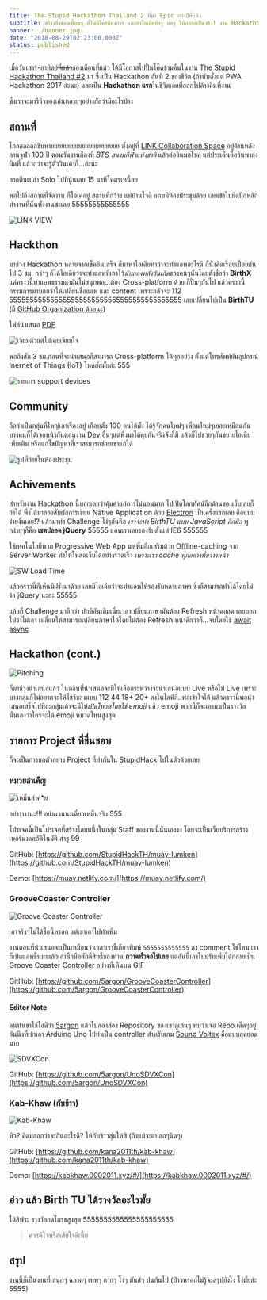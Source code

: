 ```yaml
---
title: The Stupid Hackathon Thailand 2 ที่มา Epic กว่าปีที่แล้ว
subtitle: สร้างสิ่งของเพี้ยนๆ ที่ไม่มีใครต้องการ และทำไอเดียบ้าๆ บอๆ ให้กลายเป็นจริง! งาน Hackathon แบบกี๊คๆ ที่ไม่จำกัดไอเดีย ไม่เน้นฝั่งธุรกิจ แต่เน้นความสนุกสำหรับนักพัฒนาแบบเพียวๆ!!
banner: ./banner.jpg
date: "2018-08-29T02:23:00.000Z"
status: published
---
```


เมื่อวันเสาร์-อาทิตย์~~ที่แล้ว~~ของเดือนที่แล้ว ได้มีโอกาสไปปั่นโค๊ดข้ามคืนในงาน [The Stupid Hackathon Thailand #2](https://www.facebook.com/StupidHackTH/) มา ซึ่งเป็น Hackathon อันที่ 2 ของชีวิต (ถ้านับตั้งแต่ PWA Hackathon 2017 อ่ะนะ) และเป็น **Hackathon แรก**ในชีวิตเลยที่ออกไปค้างคืนที่งาน

ซึ่งเราจะมารีวิวของเล่นหลายๆอย่างกัลว่ามีอะไรบ้าง

## สถานที่

ไกลลลลลลชิบหายยยยยยยยยยยยยยยยยยยย ตั้งอยู่ที่ [LINK Collaboration Space](https://goo.gl/maps/kkGjbHRQ8u52) อยู่ด้านหลังลานจุฬา 100 ปี ตอนวันงานก็ลงที่ *BTS สนามกีฬาแห่งชาติ* แล้วต่อวินมอไซค์ แต่ประเด็นคือวินพาลงผิดที่ แล้วกว่าจะรู้ตัววินเค้าก็...อ่ะนะ

ลากตีนเปล่า Solo ไปที่นู้นเลย 15 นาทีโคตรเหนื่อย

พอไปถึงสถานที่จัดงาน ก็โอเคอยู่ สถานที่กว้าง แม่บ้านใจดี แถมมีห้องประชุมด้วย เลยเข้าไปยึดปักหลักทำงานที่นั้นทั้งงานซะเลย 55555555555555

![LINK VIEW](./20180714_132718.jpg)

## Hackthon

มาช่วง Hackathon หลายจากเช็คอินเสร็จ ก็มาหาไอเดียทำว่าจะทำแอพอะไรดี ก็นั่งคิดเรื่อยเปื่อยกันไป 3 ชม. กว่าๆ ก็ได้ไอเดียว่าจะทำแอพที่เอาไว้*นับถองหลังวันเกิด*ของคนๆนั้นโดยตั้งชื่อว่า **BirthX** แต่คราวนี้ทำแอพธรรมดามันไม่สนุกพอ...ต้อง Cross-platform ด้วย ก็ปั่นๆกันไป แล้วคราวนี้กรรมการมาบอกว่าให้เปลี่ยนชื่อแอพ และ content เพราะกลัวจะ 112 555555555555555555555555555555555555555555 เลยเปลี่ยนไปเป็น **BirthTU** (มี [GitHub Organization ด้วยนะ](https://github.com/Birth-TU))

ไฟล์นำเสนอ [PDF](./BirthTU.pdf)

![เจียมตัวแต่ไม่เคยเจียมใจ](./1395051F-09C7-4385-8D79-AD7372684667.jpeg)

พอถึงสัก 3 ชม.ก่อนที่จะนำเสนอก็สามารถ Cross-platform ได้ทุกอย่าง ตั้งแต่โทรศัพท์ยันอุปกรณ์ Inernet of Things (IoT) โหดสัสมั้ยล่ะ 555

![รายการ support devices](./COM.jpg)

## Community

ถือว่าเป็นกลุ่มที่ใหญ่เอาเรื่องอยู่ เกือบตั้ง 100 คนได้มั้ง ได้รู้จักคนใหม่ๆ เพื่อนใหม่ๆเยอะเหมือนกัน บางคนก็ได้เจอหน้ากันตอนงาน Dev อื่นๆแต่พึ่งมาได้คุยกันจริงจังก็มี แล้วก็ไปช่วยๆกันขยายไอเดีย เพิ่มเติม หรือแก้ไขปัญหาที่เราสามารถช่วยเขาแก้ได้

![รูปที่ถ่ายในห้องประชุม](./1.jpg)

## Achivements

สำหรับงาน Hackathon นี้บอกเลยว่าคุ้มค่าแก่การไม่นอนมาก ไปเปิดโลกทัศน์อีกด้านของเว็บเลยก็ว่าได้ พึ่งได้มาลองสัมผัสการเขียน Native Application ด้วย [Electron](https://electronjs.org) เป็นครั้งแรกเลย คือแบบ ง่ายงั้นเลย!? แล้วมาทำ Challenge โง่ๆกันคือ *เราจะทำ BirthTU แบบ JavaScript ถึกมือ* พูกง่ายๆก็คือ **เขตปลอด jQuery** 55555 แอพเราเลยรองรับตั้งแต่ IE6 555555

ใช้เทคโนโลยีพวก Progressive Web App มาเพิ่มอีกเสริมด้วย Offline-caching จาก Server Worker ทำให้โหลดเว็บได้อย่างรวดเร็ว *เพราะเรา cache ทุกอย่างที่ขวางหน้า*

![SW Load Time](./SW.jpg)

แล้วคราวนี้ก็เห็นมีฝรั่งมาด้วย เลยมีไอเดียว่าจะทำแอพให้รองรับหลายภาษา ซึ่งก็สามารถทำได้โดยไม่ง้อ jQuery นะฮะ 55555

แล้วก็ Challenge มาอีกว่า ปกติอันเดิมเนี่ยเวลาเปลี่ยนภาษามันต้อง Refresh หน้าตลอด เลยบอกไปว่าไม่เอา เปลี่ยนให้สามารถเปลี่ยนภาษาได้โดยไม่ต้อง Refresh หน้าดีกว่าก็...จบโดยใช้ [await async](https://developer.mozilla.org/en-US/docs/Web/JavaScript/Reference/Statements/async_function)

## Hackathon (cont.)

![Pitching](./pitching.jpg)

ก็มาช่วงนำเสนอแล้ว ในตอนที่นำเสนอจะมีให้เลือกระหว่างจะนำเสนอแบบ Live หรือไม่ Live เพราะบางกลุ่มก็ไม่อยากจะให้โชว์ของแบบ 112 44 18+ 20+ ลงในไลฟ์ก็..พอเข้าใจได้ แล้วคราวนี้พอนำเสนอเสร็จไปทีละกลุ่มเค้าจะมีให้*เปิดโหวตโดยใช้ emoji* แล้ว emoji พวกนี้ก็จะเอามาเป็นรางวัลนั่นเองว่าใครจะได้ emoji หมวดไหนสูงสุด

## รายการ Project ที่ชื่นชอบ

ก็จะเป็นการยกตัวอย่าง Project ที่ทำกันใน StupidHack ไปในตัวด้วยเลย

### หมวยลำเค็ญ

![เหม็นลำค*ย](./muay.jpg)

อย่าาาาานะ!!! อย่าผวนนะเดี๋ยวเหม็นจริง 555

โปรเจคนี้เป็นโปรเจคที่สร้างโดยหนึ่งในกลุ่ม Staff ของงานนี้นั่นเองงง โดยจะเป็นเว็บบริการสร้างเบอร์มงคลอัติโนมัติ สาธุ 99

GitHub: [https://github.com/StupidHackTH/muay-lumken](https://github.com/StupidHackTH/muay-lumken)

Demo: [https://muay.netlify.com/](https://muay.netlify.com/)

### GrooveCoaster Controller

![Groove Coaster Controller](https://cdn.rawgit.com/5argon/GrooveCoasterController/bddad786/preview2.gif)

เอาจริงๆไม่ได้ชื่อนี้หรอก แต่เขาเอาไปทำเพิ่ม

งานตอนที่นำเสนอจะเป็นเหมือนว่าเวลาเราขี้เกียจพิมพ์ `5555555555555` ลง comment ใช่ไหม เราก็เปิดแอพขึ้นมาแล้วเอานิ้วมือศักดิ์สิทธิ์ของท่าน **กวาดทั่วจอไปเลย** แต่อันนี้เอาไปปรับเพิ่มได้กลายเป็น Groove Coaster Controller อย่างที่เห็นบน GIF

GitHub: [https://github.com/5argon/GrooveCoasterController](https://github.com/5argon/GrooveCoasterController)

#### Editor Note

คนทำเขาใช้ไอดีว่า [5argon](https://github.com/5argon) แล้วไปลองส่อง Repository ของเขาดูเล่นๆ พบว่าเจอ Repo เด็ดๆอยู่อันนึงที่เข้าเอา Arduino Uno ไปทำเป็น controller สำหรับเกม [Sound Voltex](https://p.eagate.573.jp/game/sdvx/iv/p/index.html) คือแบบสุดยอดมาก

![SDVXCon](https://cdn.rawgit.com/5argon/UnoSDVXCon/9cd93522/images/laurtrim.gif)

GitHub: [https://github.com/5argon/UnoSDVXCon](https://github.com/5argon/UnoSDVXCon)

### Kab-Khaw (กับข้าว)

![Kab-Khaw](./kab.png)

หิว? คิดม่ออกว่าจะกินอะไรดี? ให้กับข้าวสุ่มให้สิ (ถึงแม้จะแปลกๆนิดๆ)

GitHub: [https://github.com/kana2011th/kab-khaw](https://github.com/kana2011th/kab-khaw)

Demo: [https://kabkhaw.0002011.xyz/#/](https://kabkhaw.0002011.xyz/#/)

## อ่าว แล้ว Birth TU ได้รางวัลอะไรมั้ย

ได้สิฟระ รางวัลกดโกรธสูงสุด 5555555555555555555555

> ควรดีใจหรือเสียใจดีเนี่ย

## สรุป

งานนี้ก็เป็นงานที่ สนุกๆ ฉลาดๆ เทพๆ กากๆ โง่ๆ มันส์ๆ ปนกันไป (ป่าวหรอกไม่รู้จะสรุปยังไง โง่มั้ยล่ะ 5555)